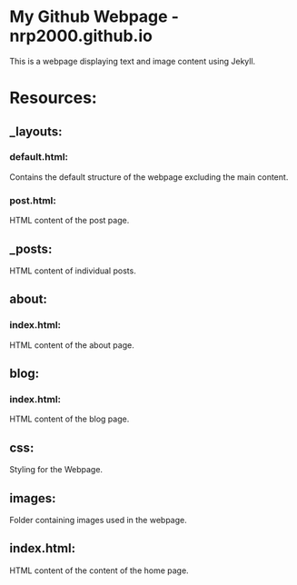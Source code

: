 # My Github Webpage - nrp2000.github.io

This is a webpage displaying text and image content using Jekyll.

# Resources:

## _layouts:

### default.html:

Contains the default structure of the webpage excluding the main content.

### post.html:

HTML content of the post page.

## _posts:

HTML content of individual posts.

## about:

### index.html:

HTML content of the about page.

## blog:

### index.html:

HTML content of the blog page.

## css:

Styling for the Webpage.

## images:

Folder containing images used in the webpage.

## index.html:

HTML content of the content of the home page.